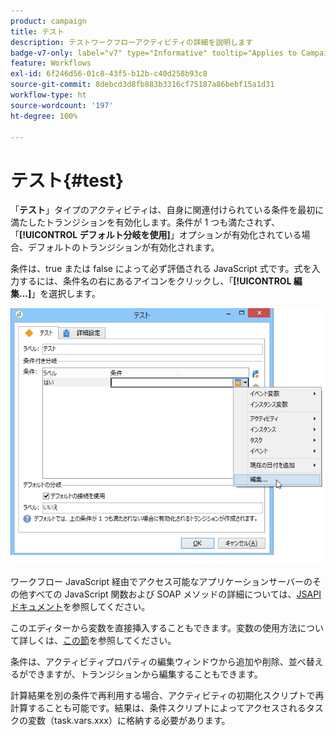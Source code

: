 ```yaml
---
product: campaign
title: テスト
description: テストワークフローアクティビティの詳細を説明します
badge-v7-only: label="v7" type="Informative" tooltip="Applies to Campaign Classic v7 only"
feature: Workflows
exl-id: 6f246d56-01c8-43f5-b12b-c40d258b93c8
source-git-commit: 8debcd3d8fb883b3316cf75187a86bebf15a1d31
workflow-type: ht
source-wordcount: '197'
ht-degree: 100%

---
```


# テスト{#test}



「**テスト**」タイプのアクティビティは、自身に関連付けられている条件を最初に満たしたトランジションを有効化します。条件が 1 つも満たされず、「**[!UICONTROL デフォルト分岐を使用]**」オプションが有効化されている場合、デフォルトのトランジションが有効化されます。

条件は、true または false によって必ず評価される JavaScript 式です。式を入力するには、条件名の右にあるアイコンをクリックし、「**[!UICONTROL 編集...]**」を選択します。

![](assets/edit_test.png)

ワークフロー JavaScript 経由でアクセス可能なアプリケーションサーバーのその他すべての JavaScript 関数および SOAP メソッドの詳細については、[JSAPI ドキュメント](https://experienceleague.adobe.com/developer/campaign-api/api/index.html?lang=ja)を参照してください。

このエディターから変数を直接挿入することもできます。変数の使用方法について詳しくは、[この節](javascript-scripts-and-templates.md#variables)を参照してください。

条件は、アクティビティプロパティの編集ウィンドウから追加や削除、並べ替えるができますが、トランジションから編集することもできます。

計算結果を別の条件で再利用する場合、アクティビティの初期化スクリプトで再計算することも可能です。結果は、条件スクリプトによってアクセスされるタスクの変数（task.vars.xxx）に格納する必要があります。
